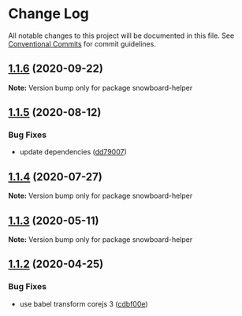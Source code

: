 # Change Log

All notable changes to this project will be documented in this file.
See [Conventional Commits](https://conventionalcommits.org) for commit guidelines.

## [1.1.6](https://github.com/bukalapak/snowboard/compare/snowboard-helper@1.1.5...snowboard-helper@1.1.6) (2020-09-22)

**Note:** Version bump only for package snowboard-helper





## [1.1.5](https://github.com/bukalapak/snowboard/compare/snowboard-helper@1.1.4...snowboard-helper@1.1.5) (2020-08-12)


### Bug Fixes

* update dependencies ([dd79007](https://github.com/bukalapak/snowboard/commit/dd79007450a6a461849cd6dacfaa9eda00917c90))





## [1.1.4](https://github.com/bukalapak/snowboard/compare/snowboard-helper@1.1.3...snowboard-helper@1.1.4) (2020-07-27)

**Note:** Version bump only for package snowboard-helper





## [1.1.3](https://github.com/bukalapak/snowboard/compare/snowboard-helper@1.1.2...snowboard-helper@1.1.3) (2020-05-11)

**Note:** Version bump only for package snowboard-helper





## [1.1.2](https://github.com/bukalapak/snowboard/compare/snowboard-helper@1.1.1...snowboard-helper@1.1.2) (2020-04-25)


### Bug Fixes

* use babel transform corejs 3 ([cdbf00e](https://github.com/bukalapak/snowboard/commit/cdbf00e5f5911c4a49f6c2254a2dd1c7a87b0ace))
